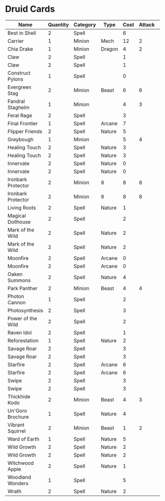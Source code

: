 # Druid Cards

|Name|Quantity|Category|Type|Cost|Attack|Health|Armor|
|----|--------|--------|----|----|------|------|-----|
|Best in Shell|2|Spell||6||||
|Carrier|1|Minion|Mech|12|2|14||
|Chia Drake|1|Minion|Dragon|4|2|4||
|Claw|2|Spell||1||||
|Claw|2|Spell||1||||
|Construct Pylons|1|Spell||0||||
|Evergreen Stag|2|Minion|Beast|6|6|7||
|Fandral Staghelm|1|Minion||4|3|6||
|Feral Rage|2|Spell||3||||
|Final Frontier|1|Spell|Arcane|7||||
|Flipper Friends|2|Spell|Nature|5||||
|Greybough|1|Minion||5|4|6||
|Healing Touch|2|Spell|Nature|3||||
|Healing Touch|2|Spell|Nature|3||||
|Innervate|2|Spell|Nature|0||||
|Innervate|2|Spell|Nature|0||||
|Ironbark Protector|2|Minion|8|8|8||
|Ironbark Protector|2|Minion|8|8|8||
|Living Roots|2|Spell|Nature|1||||
|Magical Dollhouse|2|Spell||2|||3|
|Mark of the Wild|2|Spell|Nature|2||||
|Mark of the Wild|2|Spell|Nature|2||||
|Moonfire|2|Spell|Arcane|0||||
|Moonfire|2|Spell|Arcane|0||||
|Oaken Summons|2|Spell|Nature|4||||
|Park Panther|2|Minion|Beast|4|4|4||
|Photon Cannon|1|Spell||2||||
|Photosynthesis|2|Spell||3||||
|Power of the Wild|2|Spell||2||||
|Raven Idol|2|Spell||1||||
|Reforestation|1|Spell|Nature|2||||
|Savage Roar|2|Spell||3||||
|Savage Roar|2|Spell||3||||
|Starfire|2|Spell|Arcane|6||||
|Starfire|2|Spell|Arcane|6||||
|Swipe|2|Spell||3||||
|Swipe|2|Spell||3||||
|Thickhide Kodo|2|Minion|Beast|4|3|5||
|Un'Goro Brochure|1|Spell|Nature|4||||
|Vibrant Squirrel|2|Minion|Beast|1|2|1||
|Ward of Earth|1|Spell|Nature|5||||
|Wild Growth|2|Spell|Nature|2||||
|Wild Growth|2|Spell|Nature|2||||
|Witchwood Apple|2|Spell|Nature|1||||
|Woodland Wonders|1|Spell||5||||
|Wrath|2|Spell|Nature|2||||